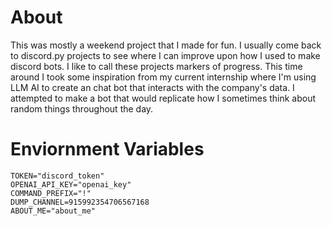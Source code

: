 # About

This was mostly a weekend project that I made for fun. I usually come back to discord.py projects to see where I can improve upon how I used to make discord bots. I like to call these projects markers of progress. This time around I took some inspiration from my current internship where I'm using LLM AI to create an chat bot that interacts with the company's data. I attempted to make a bot that would replicate how I sometimes think about random things throughout the day. 

# Enviornment Variables
```shell
TOKEN="discord_token"
OPENAI_API_KEY="openai_key"
COMMAND_PREFIX="!"
DUMP_CHANNEL=915992354706567168
ABOUT_ME="about_me"
```

